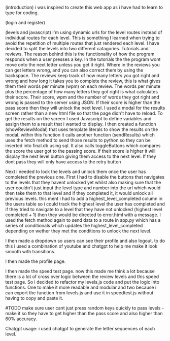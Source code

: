 (introduction) i was inspired to create this web app as i have had to learn to type for coding.

(login and register)

(levels and javascript)
I'm using dynamic urls for the level routes instead of individual routes for each level. This is something I learned when trying to avoid the repetition of multiple routes that just rendered each level.
I have decided to split the levels into two different catagories. Tutorials and reviews. The reason behind this is the functionality of how the program responds when a user presses a key. In the tutorials the the program wont move onto the next letter unless you get it right. Where in the reviews you can get letters wrong, and you can also correct them by using the backspace. The reviews keep track of how many letters you got right and wrong and how long it takes you to complete the review, this is what gives them their words per minute (wpm) on each review. The words per minute plus the percentage of how many letters they got right is what calculates their score. Their score, wpm and the number of words they got right and wrong is passed to the server using JSON. If their score is higher than the pass score then they will unlock the next level.
I used a modal for the results screen rather than a new html file so that the page didn't have to reload. To get the results on the screen I used Javascript to define variables and assign them to a result that i wanted to display. I then created a function (showReviewModal) that uses template literals to show the results on the modal. within this function it calls another function (sendResults) which uses the fetch method to send those results to python so they can be inserted into final.db using sql. It also calls toggleButtons which compares the score the user got to the passing score. If their score is higher it will display the next level button giving them access to the next level. If they dont pass they will only have access to the retry button

Next i needed to lock the levels and unlock them once the user has completed the previous one. First I had to disable the buttons that navigates to the levels that they havent unlocked yet whilst also making sure that the user couldn't just input the level type and number into the url which would then take them to that level and if they completed it, it would unlock all previous levels. this ment i had to add a highest_level_completed column in the users table so i could track the highest level the user has completed and if they tried to navigate to a level that they have not unlocked (highest level completed + 1) then they would be directed to error.html with a message. I used the fetch method again to send data to a route in app.py which has a series of conditionals which updates the highest_level_completed depending on wether they met the conditions to unlock the next level.

I then made a dropdown so users can see their profile and also logout. to do this i used a combination of youtube and chatgpt to help me make it look smooth with transitions.

I then made the profile page. 


I then made the speed test page. now this made me think a lot because there is a lot of cross over logic between the review levels and this speed test page. So i decided to refactor my levels.js code and put the logic into functions. One to make it more readable and modular and two because i can export the function from levels.js and use it in speedtest.js without having to copy and paste it.


#TODO make sure user cant just press random keys quickly to pass levels - make it so they have to get higher than the pass score and also higher than 60% accuracy.

Chatgpt usage: i used chatgpt to generate the letter sequences of each level.